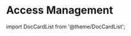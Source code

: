 ﻿---
description: This section provides information about how to use Access Management in Syskit Point.
---

# Access Management

import DocCardList from '@theme/DocCardList';

<DocCardList />